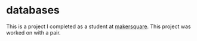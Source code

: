 # databases

This is a project I completed as a student at [makersquare](http://makersquare.com). This project was worked on with a pair.
